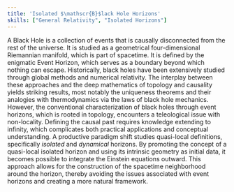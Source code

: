 ```yaml
---
title: 'Isolated $\mathscr{B}$lack Hole Horizons'
skills: ["General Relativity", "Isolated Horizons"]
---
```

A Black Hole is a collection of events that is causally disconnected from the rest of the universe. It is studied as a geometrical four-dimensional Riemannian manifold, which is part of spacetime. It is defined by the enigmatic Event Horizon, which serves as a boundary beyond which nothing can escape. Historically, black holes have been extensively studied through global methods and numerical relativity. The interplay between these approaches and the deep mathematics of topology and causality yields striking results, most notably the uniqueness theorems and their analogies with thermodynamics via the laws of black hole mechanics. However, the conventional characterization of black holes through event horizons, which is rooted in topology, encounters a teleological issue with non-locality. Defining the causal past requires knowledge extending to infinity, which complicates both practical applications and conceptual understanding. A productive paradigm shift studies quasi-local definitions, specifically _isolated_ and _dynamical_ horizons. By promoting the concept of a quasi-local isolated horizon and using its intrinsic geometry as initial data, it becomes possible to integrate the Einstein equations outward. This approach allows for the construction of the spacetime neighborhood around the horizon, thereby avoiding the issues associated with event horizons and creating a more natural framework.

<div id="ref-r1" class="refdef" style="display:none">
  <div class="ref-entry">
    <strong>Author A.</strong> Title of paper. Journal, 2024. <a href="https://doi.org/..." target="_blank" rel="noopener">link</a>
  </div>
</div>

<div id="ref-r2" class="refdef" style="display:none">
  <div class="ref-entry">
    <strong>Author B.</strong> Another source. 2023.
  </div>
</div>
